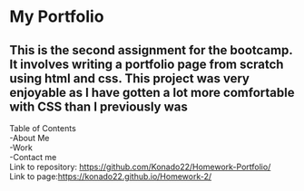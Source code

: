 # My Portfolio
## This is the second assignment for the bootcamp. It involves writing a portfolio page from scratch using html and css. This project was very enjoyable as I have gotten a lot more comfortable with CSS than I previously was 
Table of Contents\
-About Me\
-Work\
-Contact me \
Link to repository: https://github.com/Konado22/Homework-Portfolio/ \
Link to page:https://konado22.github.io/Homework-2/ 

